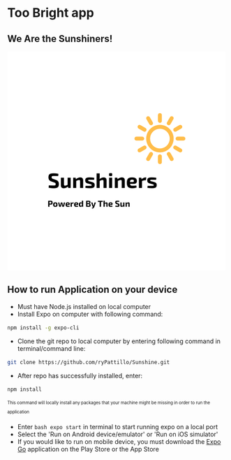 # Too Bright app
## We Are the Sunshiners!
![logo](https://github.com/ryPattillo/Sunshine/blob/master/Sunshiners.png)

## How to run Application on your device

<!-- - Install [Expo Go](https://expo.dev/client) application on mobile device -->
- Must have Node.js installed on local computer
- Install Expo on computer with following command: 
```bash
npm install -g expo-cli
```
- Clone the git repo to local computer by entering following command in terminal/command line:
```bash
git clone https://github.com/ryPattillo/Sunshine.git
```
- After repo has successfully installed, enter:
```bash
npm install
```
<sub><sup>This command will locally install any packages that your machine might be missing in order to run the application </sup></sub>

- Enter ```bash expo start``` in terminal to start running expo on a local port
- Select the 'Run on Android device/emulator' or 'Run on iOS simulator' 
- If you would like to run on mobile device, you must download the [Expo Go](https://expo.dev/client) application on the Play Store or the App Store



